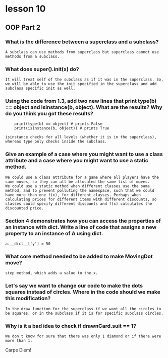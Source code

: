 # lesson 10

## OOP Part 2

### What is the difference between a superclass and a subclass?

	A subclass can use methods from superclass but superclass cannot use methods from a subclass.

### What does super().__init__(x) do?

	It will treat self of the subclass as if it was in the superclass. So, we will be able to use the init specified in the superclass and add subclass specific init as well.

### Using the code from 1.3, add two new lines that print type(b) == object and isinstance(b, object). What are the results? Why do you think you got these results?
```
	print(type(b) == object) # prints False
	print(isinstance(b, object)) # prints True
```
	isinstance checks for all levels (whether it is in the superclass), whereas type only checks inside the subclass.

### Give an example of a case where you might want to use a class attribute and a case where you might want to use a static method.

	We could use a class attribute for a game where all players have the same moves, so they can all be allocated the same list of moves.
	We could use a static method when different classes use the same method, and to prevent polluting the namespace, such that we could have more than one f(x), for different classes. Perhaps when calculating prices for different items with different discounts, so classes could specify different discounts and f(x) calculates the discounted price.

### Section 4 demonstrates how you can access the properties of an instance with __dict__. Write a line of code that assigns a new property to an instance of A using __dict__.

	a.__dict__['y'] = 50

### What core method needed to be added to make MovingDot move?

	step method, which adds a value to the x. 

### Let's say we want to change our code to make the dots squares instead of circles. Where in the code should we make this modification?

	In the draw function for the superclass if we want all the circles to be squares, or in the subclass if it is for specific subclass circles.

### Why is it a bad idea to check if drawnCard.suit == 1?

	We don't know for sure that there was only 1 diamond or if there were more than 1. 

Carpe Diem!

